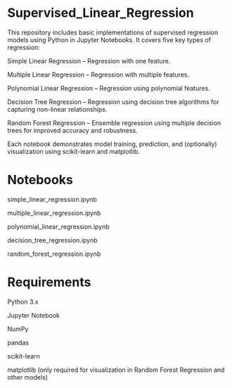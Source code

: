 
# Supervised_Linear_Regression
This repository includes basic implementations of supervised regression models using Python in Jupyter Notebooks. It covers five key types of regression:

Simple Linear Regression – Regression with one feature.

Multiple Linear Regression – Regression with multiple features.

Polynomial Linear Regression – Regression using polynomial features.

Decision Tree Regression – Regression using decision tree algorithms for capturing non-linear relationships.

Random Forest Regression – Ensemble regression using multiple decision trees for improved accuracy and robustness.

Each notebook demonstrates model training, prediction, and (optionally) visualization using scikit-learn and matplotlib.

# Notebooks
simple_linear_regression.ipynb

multiple_linear_regression.ipynb

polynomial_linear_regression.ipynb

decision_tree_regression.ipynb

random_forest_regression.ipynb

# Requirements
Python 3.x

Jupyter Notebook

NumPy

pandas

scikit-learn

matplotlib (only required for visualization in Random Forest Regression and other models)
